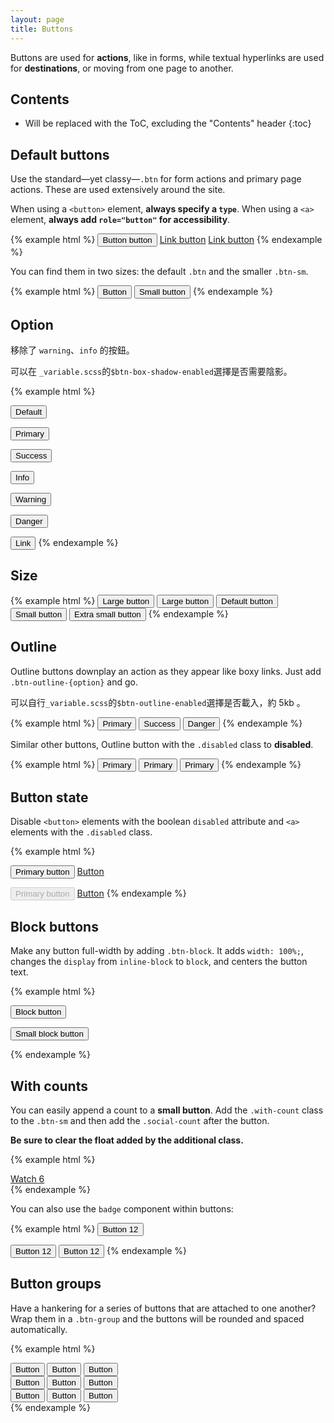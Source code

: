 ```yaml
---
layout: page
title: Buttons
---
```


Buttons are used for **actions**, like in forms, while textual hyperlinks are used for **destinations**, or moving from one page to another.

## Contents

* Will be replaced with the ToC, excluding the "Contents" header
{:toc}

## Default buttons

Use the standard—yet classy—`.btn` for form actions and primary page actions. These are used extensively around the site.

When using a `<button>` element, **always specify a `type`**. When using a `<a>` element, **always add `role="button"` for accessibility**.

{% example html %}
<button class="btn" type="button">Button button</button>
<a class="btn" href="#" role="button">Link button</a>
<a class="btn btn-default" href="#" role="button">Link button</a>
{% endexample %}

You can find them in two sizes: the default `.btn` and the smaller `.btn-sm`.

{% example html %}
<button class="btn btn-default" type="button">Button</button>
<button class="btn btn-default btn-sm" type="button">Small button</button>
{% endexample %}

## Option

移除了 `warning`、`info` 的按鈕。

可以在 `_variable.scss`的`$btn-box-shadow-enabled`選擇是否需要陰影。

{% example html %}
<!-- 標準按鈕，在大部分一般選項使用 -->
<button type="button" class="btn btn-default">Default</button>

<!-- 主要色，請作為畫面上最重要的執行選項 -->
<button type="button" class="btn btn-primary">Primary</button>

<!-- 用於成功，或者執行完成上 -->
<button type="button" class="btn btn-success">Success</button>

<!-- 用於資訊顯示按鈕 -->
<button type="button" class="btn btn-info">Info</button>

<!-- 警告提示按鈕 -->
<button type="button" class="btn btn-warning">Warning</button>

<!-- 錯誤或是帶有危險動作按鈕 -->
<button type="button" class="btn btn-danger">Danger</button>

<!-- 也可以作為一般連結使用 -->
<button type="button" class="btn btn-link">Link</button>
{% endexample %}

## Size

{% example html %}
<button type="button" class="btn btn-primary btn-lg">Large button</button>
<button type="button" class="btn btn-default btn-lg">Large button</button>
<button type="button" class="btn btn-default">Default button</button>
<button type="button" class="btn btn-default btn-sm">Small button</button>
<button type="button" class="btn btn-default btn-xs">Extra small button</button>
{% endexample %}

## Outline

Outline buttons downplay an action as they appear like boxy links. Just add `.btn-outline-{option}` and go.

可以自行`_variable.scss`的`$btn-outline-enabled`選擇是否載入，約 5kb 。

{% example html %}
<button type="button" class="btn btn-primary-outline">Primary</button>
<button type="button" class="btn btn-success-outline">Success</button>
<button type="button" class="btn btn-danger-outline">Danger</button>
{% endexample %}

Similar other buttons, Outline button with the `.disabled` class to **disabled**.

{% example html %}
<button type="button" class="btn btn-primary-outline">Primary</button>
<button type="button" class="btn btn-primary-outline disabled">Primary</button>
<button type="button" class="btn btn-primary-outline active">Primary</button>
{% endexample %}


## Button state

Disable `<button>` elements with the boolean `disabled` attribute and `<a>` elements with the `.disabled` class.

{% example html %}
<!-- Active -->
<button type="button" class="btn btn-primary active">Primary button</button>
<a href="#" class="btn btn-default active">Button</a>

<!-- Disabled -->
<button type="button" class="btn btn-primary" disabled="">Primary button</button>
<a href="#" class="btn btn-default disabled">Button</a>
{% endexample %}


## Block buttons

Make any button full-width by adding `.btn-block`. It adds `width: 100%;`, changes the `display` from `inline-block` to `block`, and centers the button text.

{% example html %}
<p><button class="btn btn-block" type="button">Block button</button></p>
<p><button class="btn btn-sm btn-block" type="button">Small block button</button></p>
{% endexample %}

## With counts

You can easily append a count to a **small button**. Add the `.with-count` class to the `.btn-sm` and then add the `.social-count` after the button.

**Be sure to clear the float added by the additional class.**

{% example html %}
<div class="btn-group">
  <a class="btn btn-sm btn-default" href="#" role="button">
    <span class="octicon octicon-eye"></span>
    Watch
  </a>
  <a class="btn btn-sm btn-default" href="#">6</a>
</div>
{% endexample %}

You can also use the `badge` component within buttons:

{% example html %}
<button class="btn btn-default" type="button">
  Button
  <span class="badge">12</span>
</button>

<button class="btn btn-primary" type="button">
  Button
  <span class="badge">12</span>
</button>

<button class="btn btn-danger" type="button">
  Button
  <span class="badge">12</span>
</button>
{% endexample %}

## Button groups

Have a hankering for a series of buttons that are attached to one another? Wrap them in a `.btn-group` and the buttons will be rounded and spaced automatically.

{% example html %}
<div class="btn-group">
  <button class="btn btn-primary" type="button">Button</button>
  <button class="btn btn-primary" type="button">Button</button>
  <button class="btn btn-danger" type="button">Button</button>
</div>

<div class="btn-group">
  <button class="btn btn-primary-outline" type="button">Button</button>
  <button class="btn btn-primary-outline" type="button">Button</button>
  <button class="btn btn-danger-outline" type="button">Button</button>
</div>

<div class="btn-group">
  <button class="btn btn-sm btn-primary" type="button">Button</button>
  <button class="btn btn-sm btn-success" type="button">Button</button>
  <button class="btn btn-sm btn-danger" type="button">Button</button>
</div>
{% endexample %}

<!-- ## Hidden text button

Use `.hidden-text-expander` to indicate and toggle hidden text.

{% example html %}
<span class="hidden-text-expander">
  <a href="#">&hellip;</a>
</span>
{% endexample %}

You can also make the expander appear inline by adding `.inline` . -->
